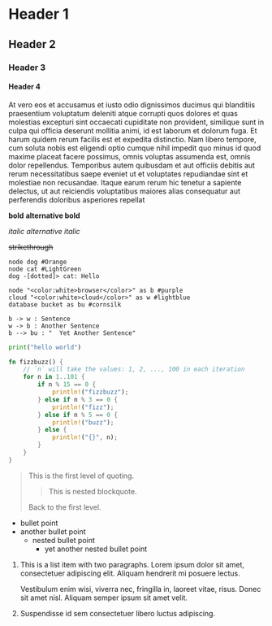 # Header 1
## Header 2
### Header 3
#### Header 4

At vero eos et accusamus et iusto odio dignissimos ducimus qui blanditiis praesentium voluptatum deleniti atque corrupti quos 
dolores et quas molestias excepturi sint occaecati cupiditate non provident, similique sunt in culpa qui officia deserunt mollitia animi, 
id est laborum et dolorum fuga. Et harum quidem rerum facilis est et expedita distinctio. Nam libero tempore, cum soluta nobis est 
eligendi optio cumque nihil impedit quo minus id quod maxime placeat facere possimus, omnis voluptas assumenda est, 
omnis dolor repellendus. Temporibus autem quibusdam et aut officiis debitis aut rerum necessitatibus saepe eveniet ut et 
voluptates repudiandae sint et molestiae non recusandae. Itaque earum rerum hic tenetur a sapiente delectus, ut aut reiciendis 
voluptatibus maiores alias consequatur aut perferendis doloribus asperiores repellat

**bold**
__alternative bold__

*italic*
_alternative italic_

~~strikethrough~~

```plantuml
node dog #Orange
node cat #LightGreen
dog -[dotted]> cat: Hello
```

```plantuml
node "<color:white>browser</color>" as b #purple
cloud "<color:white>cloud</color>" as w #lightblue
database bucket as bu #cornsilk

b -> w : Sentence
w -> b : Another Sentence
b --> bu : "  Yet Another Sentence"
```

```python
print("hello world")
```

```rust 
fn fizzbuzz() {
    // `n` will take the values: 1, 2, ..., 100 in each iteration
    for n in 1..101 {
        if n % 15 == 0 {
            println!("fizzbuzz");
        } else if n % 3 == 0 {
            println!("fizz");
        } else if n % 5 == 0 {
            println!("buzz");
        } else {
            println!("{}", n);
        }
    }
}
```

> This is the first level of quoting.
>
> > This is nested blockquote.
>
> Back to the first level.

- bullet point
- another bullet point
    - nested bullet point
        - yet another nested bullet point

1.  This is a list item with two paragraphs. Lorem ipsum dolor
    sit amet, consectetuer adipiscing elit. Aliquam hendrerit
    mi posuere lectus.

    Vestibulum enim wisi, viverra nec, fringilla in, laoreet
    vitae, risus. Donec sit amet nisl. Aliquam semper ipsum
    sit amet velit.

2.  Suspendisse id sem consectetuer libero luctus adipiscing.